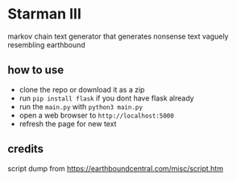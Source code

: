 # Starman III
markov chain text generator that generates nonsense text vaguely resembling earthbound

## how to use
- clone the repo or download it as a zip
- run `pip install flask` if you dont have flask already
- run the `main.py` with `python3 main.py`
- open a web browser to `http://localhost:5000`
- refresh the page for new text

## credits
script dump from https://earthboundcentral.com/misc/script.htm
